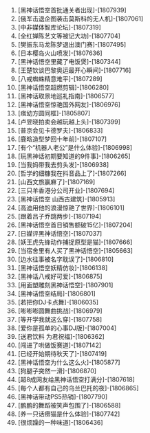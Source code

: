 
1. [黑神话悟空首批通关者出现]-[1807939]
1. [俄军击退企图袭击莫斯科的无人机]-[1807061]
1. [中非媒体智库论坛]-[1807319]
1. [全红婵陈艺文等被记大功]-[1807704]
1. [樊振东马龙陈梦退出澳门赛]-[1807495]
1. [日本樱岛火山喷发]-[1807636]
1. [黑神话悟空里藏了电饭煲]-[1807344]
1. [王楚钦谈巴黎奥运最开心瞬间]-[1807716]
1. [八戒蜘蛛精意难平]-[1807289]
1. [黑神话悟空超燃剪辑]-[1806280]
1. [黑神话取景地巡礼指南]-[1806577]
1. [黑神话悟空惊艳国外网友]-[1806976]
1. [痞幼方圆同框]-[1805807]
1. [卢昱晓拍卖会越玩越上头]-[1807399]
1. [普京会见卡德罗夫]-[1806833]
1. [鹿晗造型梦回十年前]-[1807107]
1. [有个“机器人老公”是什么体验]-[1806998]
1. [玩黑神话初期要知道的9件事]-[1806265]
1. [当我妈带我去剪头发]-[1806938]
1. [哲学的细糠我在抖音品上了]-[1807266]
1. [山西文旅赢麻了]-[1807169]
1. [三只羊香港分公司开业]-[1807694]
1. [黑神话悟空 山西古建筑]-[1805913]
1. [高迪用他的浪漫惊艳了世界]-[1806101]
1. [跟着吕子乔跳两步]-[1807194]
1. [黑神话悟空首日销售额破15亿]-[1807204]
1. [日媒评黑神话悟空]-[1807037]
1. [妖王虎先锋动作捕捉原型是猫]-[1807666]
1. [当宿舍里有人买了黑神话悟空]-[1805663]
1. [边水往事被名字耽误了]-[1806810]
1. [黑神话悟空妖精仿妆]-[1806138]
1. [黑神话八戒好可爱]-[1806875]
1. [用面塑雕刻黑神话悟空]-[1807901]
1. [黑神话悟空结局]-[1806801]
1. [若把你DJ卡点舞]-[1806035]
1. [嘭嘭嘭圆舞曲挑战]-[1806979]
1. [等开学我就这么穿]-[1807758]
1. [爱你是孤单的心事DJ版]-[1807004]
1. [送君饮料 为君祝福]-[1806362]
1. [闯进了哄做饭赛道]-[1807142]
1. [已经开始期待秋天了]-[1807419]
1. [黑神话悟空为什么这么火]-[1805877]
1. [狗腿子突然一滑]-[1806870]
1. [超8成网友给黑神话悟空打满分]-[1807618]
1. [每个人都有自己的乌兰巴托的夜]-[1806865]
1. [黑神话带动PS5热销]-[1807790]
1. [鹏鹏的舞蹈被笑声包围了]-[1806588]
1. [养一只话痨猫是什么体验]-[1807742]
1. [很烦躁的一种味道]-[1806436]